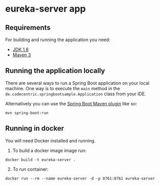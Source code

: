 # eureka-server app

## Requirements

For building and running the application you need:

- [JDK 1.8](http://www.oracle.com/technetwork/java/javase/downloads/jdk8-downloads-2133151.html)
- [Maven 3](https://maven.apache.org)

## Running the application locally

There are several ways to run a Spring Boot application on your local machine. One way is to execute the `main` method in the `de.codecentric.springbootsample.Application` class from your IDE.

Alternatively you can use the [Spring Boot Maven plugin](https://docs.spring.io/spring-boot/docs/current/reference/html/build-tool-plugins-maven-plugin.html) like so:

```
mvn spring-boot:run
```

## Running in docker

You will need Docker installed and running.
1. To build a docker image image run:
```
docker build -t eureka-server . 
```
2. To run container:
```
docker run --rm --name eureka-server -d -p 8761:8761 eureka-server
```
